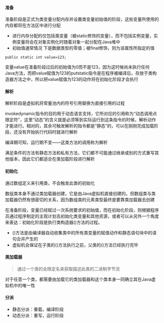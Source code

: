 #### 准备

准备阶段是正式为类变量分配内存并设置类变量初始值的阶段，这些变量所使用的内存都将在方法区中进行分配

+ 进行内存分配的仅包括类变量（被static修饰的变量），而不包括实例变量，实例变量将会在对象实例化时随着对象一起分配在Java堆中
+ 初始值通常情况 下是数据类型的零值；被final修饰，则为该属性所指定的值



~~~
public static int value=123;
~~~

变量value在准备阶段过后的初始值为0而不是123，因为这时候尚未执行任何Java方法，而把value赋值为123的putstatic指令是在程序被编译后，存放于类构造器方法之中，所以把value赋值为123的动作将在初始化阶段才会执行



#### 解析

解析阶段是虚拟机将常量池内的符号引用替换为直接引用的过程

invokedynamic指令的目的用于动态语言支持，它所对应的引用称为“动态调用点限定符”，这里“动态”的含义就是必须等到实际运行到这条指令的时候，解析动作才能进行。相对的，其余可触发解析的指令都是“静态”的，可以在刚刚完成加载阶段，还没有开始执行代码时就进行解析

编译期可知，运行期不变——这类方法的调用称为解析

满足条件的方法有静态方法和私有方法，它们都不可能通过继承或别的方式重写其他版本，因此它们都适合在类加载阶段进行解析



#### 初始化

通过数组定义来引用类，不会触发此类的初始化

数组类本身不通过类加载器创建，它是由Java虚拟机直接创建的。但数组类与类加载器仍然有很密切的关系，因为数组类的元素类型最终是要靠类加载器去创建



在准备阶段，变量已经赋过一次系统要求的初始值，而在初始化阶段，则根据程序员通过程序制定的主观计划去初始化类变量和其他资源，或者可以从另外一个角度来表达：初始化阶段是执行类构造器<client>()方法的过程。

+ <client>()方法是由编译器自动收集类中的所有类变量的赋值动作和静态语句块中的语句合并产生的
+ 虚拟机会保证在子类的<client>()方法执行之前，父类的<client>()方法已经执行完毕



#### 类加载器

> 通过一个类的全限定名来获取描述此类的二进制字节流

对于任意一个类，都需要由加载它的类加载器和这个类本身一同确立其在Java虚拟机中的唯一性



#### 分派

+ 静态分派：重载，编译阶段
+ 动态分派：重写，运行阶段